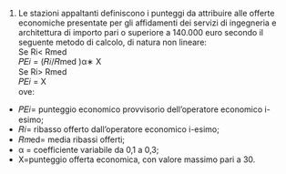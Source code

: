 1. Le stazioni appaltanti definiscono i punteggi da attribuire alle offerte economiche presentate per gli affidamenti dei servizi di ingegneria e architettura di importo pari o superiore a 140.000 euro secondo il seguente metodo di calcolo, di natura non lineare: <br>Se Ri< Rmed <br>𝑃𝐸𝑖 = (𝑅𝑖/𝑅med )α∗ X <br>Se Ri> Rmed <br>𝑃𝐸𝑖 = X <br>ove: 

- 𝑃𝐸𝑖= punteggio economico provvisorio dell’operatore economico i-esimo; 
- 𝑅𝑖= ribasso offerto dall’operatore economico i-esimo; 
- 𝑅𝑚ed= media ribassi offerti; 
- α = coefficiente variabile da 0,1 a 0,3; 
- X=punteggio offerta economica, con valore massimo pari a 30.
